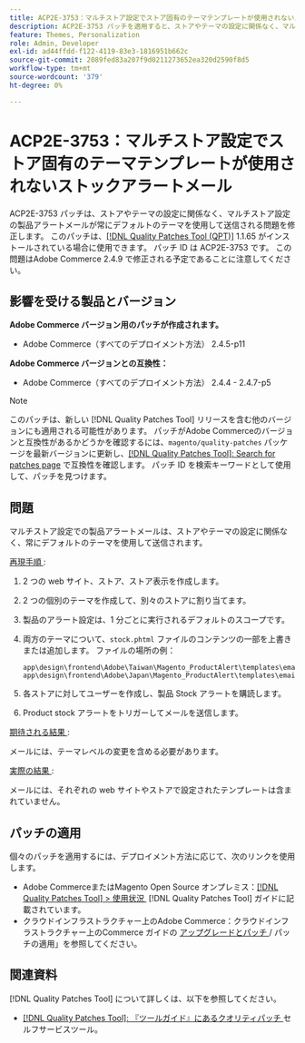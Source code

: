 ```yaml
---
title: ACP2E-3753：マルチストア設定でストア固有のテーマテンプレートが使用されないストックアラートメール
description: ACP2E-3753 パッチを適用すると、ストアやテーマの設定に関係なく、マルチストア設定の商品アラートメールが常にデフォルトのテーマを使用して送信されるAdobe Commerceの問題が修正されます。
feature: Themes, Personalization
role: Admin, Developer
exl-id: ad44ffdd-f122-4119-83e3-1816951b662c
source-git-commit: 2089fed83a207f9d0211273652ea320d2590f8d5
workflow-type: tm+mt
source-wordcount: '379'
ht-degree: 0%

---
```


# ACP2E-3753：マルチストア設定でストア固有のテーマテンプレートが使用されないストックアラートメール

ACP2E-3753 パッチは、ストアやテーマの設定に関係なく、マルチストア設定の製品アラートメールが常にデフォルトのテーマを使用して送信される問題を修正します。 このパッチは、[[!DNL Quality Patches Tool (QPT)]](/help/tools/quality-patches-tool/quality-patches-tool-to-self-serve-quality-patches.md) 1.1.65 がインストールされている場合に使用できます。 パッチ ID は ACP2E-3753 です。 この問題はAdobe Commerce 2.4.9 で修正される予定であることに注意してください。

## 影響を受ける製品とバージョン

**Adobe Commerce バージョン用のパッチが作成されます。**

* Adobe Commerce（すべてのデプロイメント方法） 2.4.5-p11

**Adobe Commerce バージョンとの互換性：**

* Adobe Commerce（すべてのデプロイメント方法） 2.4.4 - 2.4.7-p5

>[!NOTE]
>
>このパッチは、新しい [!DNL Quality Patches Tool] リリースを含む他のバージョンにも適用される可能性があります。 パッチがAdobe Commerceのバージョンと互換性があるかどうかを確認するには、`magento/quality-patches` パッケージを最新バージョンに更新し、[[!DNL Quality Patches Tool]: Search for patches page](https://experienceleague.adobe.com/tools/commerce-quality-patches/index.html?lang=ja) で互換性を確認します。 パッチ ID を検索キーワードとして使用して、パッチを見つけます。

## 問題

マルチストア設定での製品アラートメールは、ストアやテーマの設定に関係なく、常にデフォルトのテーマを使用して送信されます。

<u> 再現手順 </u>:

1. 2 つの web サイト、ストア、ストア表示を作成します。
1. 2 つの個別のテーマを作成して、別々のストアに割り当てます。
1. 製品のアラート設定は、1 分ごとに実行されるデフォルトのスコープです。
1. 両方のテーマについて、`stock.phtml` ファイルのコンテンツの一部を上書きまたは追加します。 ファイルの場所の例：

   ```
   app\design\frontend\Adobe\Taiwan\Magento_ProductAlert\templates\email\stock.phtml
   app\design\frontend\Adobe\Japan\Magento_ProductAlert\templates\email\stock.phtml
   ```

1. 各ストアに対してユーザーを作成し、製品 Stock アラートを購読します。
1. Product stock アラートをトリガーしてメールを送信します。

<u> 期待される結果 </u>:

メールには、テーマレベルの変更を含める必要があります。

<u> 実際の結果 </u>:

メールには、それぞれの web サイトやストアで設定されたテンプレートは含まれていません。

## パッチの適用

個々のパッチを適用するには、デプロイメント方法に応じて、次のリンクを使用します。

* Adobe CommerceまたはMagento Open Source オンプレミス：[[!DNL Quality Patches Tool] > 使用状況 &#x200B;](/help/tools/quality-patches-tool/usage.md) [!DNL Quality Patches Tool] ガイドに記載されています。
* クラウドインフラストラクチャー上のAdobe Commerce：クラウドインフラストラクチャー上のCommerce ガイドの [&#x200B; アップグレードとパッチ &#x200B;](https://experienceleague.adobe.com/docs/commerce-cloud-service/user-guide/develop/upgrade/apply-patches.html?lang=ja)/ パッチの適用」を参照してください。

## 関連資料

[!DNL Quality Patches Tool] について詳しくは、以下を参照してください。

* [[!DNL Quality Patches Tool]: 『ツールガイド』にあるクオリティパッチ &#x200B;](/help/tools/quality-patches-tool/quality-patches-tool-to-self-serve-quality-patches.md) セルフサービスツール。

